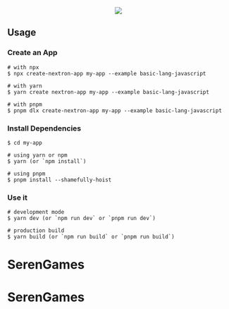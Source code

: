 <p align="center"><img src="https://i.imgur.com/X7dSE68.png"></p>

## Usage

### Create an App

```
# with npx
$ npx create-nextron-app my-app --example basic-lang-javascript

# with yarn
$ yarn create nextron-app my-app --example basic-lang-javascript

# with pnpm
$ pnpm dlx create-nextron-app my-app --example basic-lang-javascript
```

### Install Dependencies

```
$ cd my-app

# using yarn or npm
$ yarn (or `npm install`)

# using pnpm
$ pnpm install --shamefully-hoist
```

### Use it

```
# development mode
$ yarn dev (or `npm run dev` or `pnpm run dev`)

# production build
$ yarn build (or `npm run build` or `pnpm run build`)
```
# SerenGames
# SerenGames
